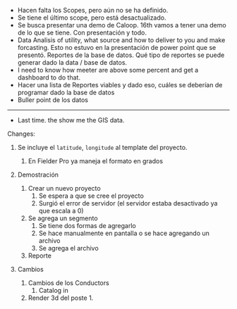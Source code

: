 
- Hacen falta los Scopes, pero aún no se ha definido.
- Se tiene el último scope, pero está desactualizado.
- Se busca presentar una demo de Caloop. 16th vamos a tener una demo de lo que se tiene. Con presentación y todo. 
- Data Analisis of utility, what source and how to deliver to you and make forcasting. Esto no estuvo en la presentación de power point que se presentó. Reportes de la base de datos. Qué tipo de reportes se puede generar dado la data / base de datos. 
- I need to know how meeter are above some percent and get a dashboard to do that.
- Hacer una lista de Reportes viables y dado eso, cuáles se deberían de programar dado la base de datos
- Buller point de los datos

---

-  Last time. the show me the GIS data. 

Changes:
1. Se incluye el `latitude`, `longitude` al template del proyecto.
	1. En Fielder Pro ya maneja el formato en grados
2. Demostración
	1. Crear un nuevo proyecto
		1. Se espera a que se cree el proyecto
		2. Surgió el error de servidor (el servidor estaba desactivado ya que escala a 0)
	2. Se agrega un segmento
		1. Se tiene dos formas de agregarlo
		2. Se hace manualmente en pantalla o se hace agregando un archivo
		3. Se agrega el archivo
	3. Reporte


3. Cambios
	1. Cambios de los Conductors
		1. Catalog in 
	2. Render 3d del poste
		1. 